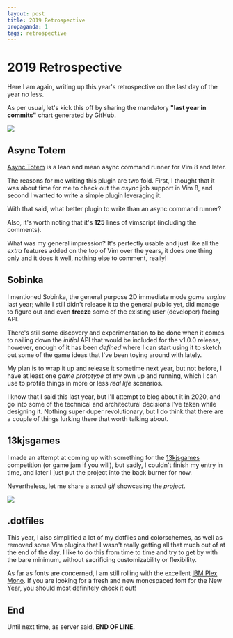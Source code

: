 ```yaml
---
layout: post
title: 2019 Retrospective
propaganda: 1
tags: retrospective
---
```

2019 Retrospective
==================
Here I am again, writing up this year's retrospective on the last day of the
year no less.

As per usual, let's kick this off by sharing the mandatory
**"last year in commits"** chart generated by GitHub.

![][0]

Async Totem
-----------
[Async Totem][1] is a lean and mean async command runner for Vim 8 and later.

The reasons for me writing this plugin are two fold. First, I thought that it
was about time for me to check out the *async* job support in Vim 8, and second
I wanted to write a simple plugin leveraging it.

With that said, what better plugin to write than an async command runner?

Also, it's worth noting that it's **125** lines of vimscript (including the
comments).

What was my general impression? It's perfectly usable and just like all the
*extra* features added on the top of Vim over the years, it does one thing
only and it does it well, nothing else to comment, really!

Sobinka
-------
I mentioned Sobinka, the general purpose 2D immediate mode *game engine*
last year; while I still didn't release it to the general public yet,
did manage to figure out and even **freeze** some of the existing
user (developer) facing API.

There's still some discovery and experimentation to be done when it
comes to nailing down the *initial* API that would be included for
the v1.0.0 release, however, enough of it has been *defined* where
I can start using it to sketch out some of the game ideas that I've
been toying around with lately.

My plan is to wrap it up and release it sometime next year, but not before,
I have at least one _game prototype_ of my own up and running, which I can
use to profile things in more or less *real life* scenarios.

I know that I said this last year, but I'll attempt to blog about it in 2020,
and go into some of the technical and architectural decisions I've taken
while designing it. Nothing super duper revolutionary, but I do think that
there are a couple of things lurking there that worth talking about.

13kjsgames
----------
I made an attempt at coming up with something for the [13kjsgames][2]
competition (or game jam if you will), but sadly, I couldn't finish my
entry in time, and later I just put the project into the back burner for
now.

Nevertheless, let me share a *small gif* showcasing the *project*.

![][3]

.dotfiles
---------
This year, I also simplified a lot of my dotfiles and colorschemes, as well
as removed some Vim plugins that I wasn't really getting all that much out
of at the end of the day. I like to do this from time to time and try to
get by with the bare minimum, without sacrificing customizability or
flexibility.

As far as fonts are concerned, I am still rolling with the excellent
[IBM Plex Mono][4]. If you are looking for a fresh and new monospaced
font for the New Year, you should most definitely check it out!

End
---
Until next time, as server said, **END OF LINE**.

[0]: /media/github/2019.png
[1]: https://github.com/icebreaker/asynctotem
[2]: https://js13kgames.com/
[3]: /media/2019/13kjs.gif
[4]: https://github.com/IBM/plex
